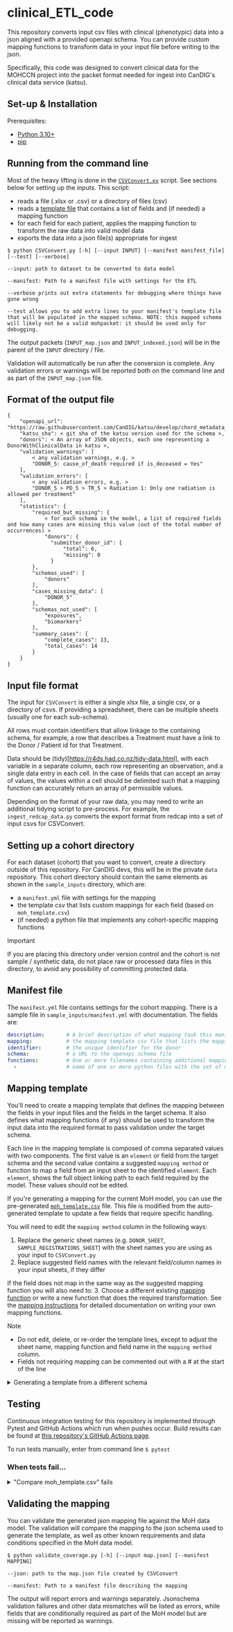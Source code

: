 # clinical_ETL_code

This repository converts input csv files with clinical (phenotypic) data into a json aligned with a provided openapi schema. You can provide custom mapping functions to transform data in your input file before writing to the json.

Specifically, this code was designed to convert clinical data for the MOHCCN project into the packet format needed for ingest into CanDIG's clinical data service (katsu).

## Set-up & Installation
Prerequisites:
- [Python 3.10+](https://www.python.org/)
- [pip](https://github.com/pypa/pip/)


## Running from the command line

Most of the heavy lifting is done in the [`CSVConvert.py`](CSVConvert.py) script. See sections below for setting up the inputs. This script:
* reads a file (.xlsx or .csv) or a directory of files (csv)
* reads a [template file](#mapping-template) that contains a list of fields and (if needed) a mapping function
* for each field for each patient, applies the mapping function to transform the raw data into valid model data
* exports the data into a json file(s) appropriate for ingest

```
$ python CSVConvert.py [-h] [--input INPUT] [--manifest manifest_file] [--test] [--verbose]

--input: path to dataset to be converted to data model

--manifest: Path to a manifest file with settings for the ETL

--verbose prints out extra statements for debugging where things have gone wrong

--test allows you to add extra lines to your manifest's template file that will be populated in the mapped schema. NOTE: this mapped schema will likely not be a valid mohpacket: it should be used only for debugging.
```

The output packets (`INPUT_map.json` and `INPUT_indexed.json`) will be in the parent of the `INPUT` directory / file.

Validation will automatically be run after the conversion is complete. Any validation errors or warnings will be reported both on the command line and as part of the `INPUT_map.json` file.

## Format of the output file

```
{
    "openapi_url": "https://raw.githubusercontent.com/CanDIG/katsu/develop/chord_metadata_service/mohpackets/docs/schema.yml",
    "katsu_sha": < git sha of the katsu version used for the schema >,
    "donors": < An array of JSON objects, each one representing a DonorWithClinicalData in katsu >,
    "validation_warnings": [
        < any validation warnings, e.g. >
        "DONOR_5: cause_of_death required if is_deceased = Yes"
    ],
    "validation_errors": [
        < any validation errors, e.g. >
        "DONOR_5 > PD_5 > TR_5 > Radiation 1: Only one radiation is allowed per treatment"
    ],
    "statistics": {
        "required_but_missing": {
            < for each schema in the model, a list of required fields and how many cases are missing this value (out of the total number of occurrences) >
            "donors": {
              "submitter_donor_id": {
                  "total": 6,
                  "missing": 0
              }
        },
        "schemas_used": [
            "donors"
        ],
        "cases_missing_data": [
            "DONOR_5"
        ],
        "schemas_not_used": [
            "exposures",
            "biomarkers"
        ],
        "summary_cases": {
            "complete_cases": 13,
            "total_cases": 14
        }
    }
}
```

## Input file format

The input for `CSVConvert` is either a single xlsx file, a single csv, or a directory of csvs. If providing a spreadsheet, there can be multiple sheets (usually one for each sub-schema).

All rows must contain identifiers that allow linkage to the containing schema, for example, a row that describes a Treatment must have a link to the Donor / Patient id for that Treatment.

Data should be (tidy)[https://r4ds.had.co.nz/tidy-data.html], with each variable in a separate column, each row representing an observation, and a single data entry in each cell. In the case of fields that can accept an array of values, the values within a cell should be delimited such that a mapping function can accurately return an array of permissible values.

Depending on the format of your raw data, you may need to write an additional tidying script to pre-process. For example, the `ingest_redcap_data.py` converts the export format from redcap into a set of input csvs for CSVConvert.

## Setting up a cohort directory

For each dataset (cohort) that you want to convert, create a directory outside of this repository. For CanDIG devs, this will be in the private `data` repository. This cohort directory should contain the same elements as shown in the `sample_inputs` directory, which are:

* a `manifest.yml` file with settings for the mapping
* the template csv that lists custom mappings for each field (based on `moh_template.csv`)
* (if needed) a python file that implements any cohort-specific mapping functions

> [!IMPORTANT]
> If you are placing this directory under version control and the cohort is not sample / synthetic data, do not place raw or processed data files in this directory, to avoid any possibility of committing protected data.

## Manifest file
The `manifest.yml` file contains settings for the cohort mapping. There is a sample file in `sample_inputs/manifest.yml` with documentation. The fields are:

```yaml
description:       # A brief description of what mapping task this manifest is being used for
mapping:           # the mapping template csv file that lists the mappings for each field based on `moh_template.csv`, assumed to be in the same directory as the manifest.yml file
identifier:        # the unique identifier for the donor
schema:            # a URL to the openapi schema file
functions:         # One or more filenames containing additional mapping functions, can be omitted if not needed
  -                # name of one or more python files with the set of mapping functions to be used in addition to the core set of functions specified in mappings.py. Assumed to be in the same directory as the manifest.yml file
```

## Mapping template

You'll need to create a mapping template that defines the mapping between the fields in your input files and the fields in the target schema. It also defines what mapping functions (if any) should be used  to transform the input data into the required format to pass validation under the target schema.

Each line in the mapping template is composed of comma separated values with two components. The first value is an `element` or field from the target schema and the second value contains a suggested `mapping method` or function to map a field from an input sheet to the identified `element`. Each `element`, shows the full object linking path to each field required by the model. These values should not be edited.

If you're generating a mapping for the current MoH model, you can use the pre-generated [`moh_template.csv`](moh_template.csv) file. This file is modified from the auto-generated template to update a few fields that require specific handling. 

You will need to edit the `mapping method` column in the following ways:
1. Replace the generic sheet names (e.g. `DONOR_SHEET`, `SAMPLE_REGISTRATIONS_SHEET`) with the sheet names you are using as your input to `CSVConvert.py`
2. Replace suggested field names with the relevant field/column names in your input sheets, if they differ

If the field does not map in the same way as the suggested mapping function you will also need to:
3. Choose a different existing [mapping function](mappings.py) or write a new function that does the required transformation. See the [mapping instructions](mapping_functions.md) for detailed documentation on writing your own mapping functions.

>[!NOTE] 
> * Do not edit, delete, or re-order the template lines, except to adjust the sheet name, mapping function and field name in the `mapping method` column.
> * Fields not requiring mapping can be commented out with a # at the start of the line

<details>
<summary>Generating a template from a different schema</summary>
The `generate_schema.py` script will generate a template file based an openapi.yaml file.

```
$ python generate_schema.py -h
usage: generate_schema.py [-h] --url URL [--out OUT]

options:
  -h, --help  show this help message and exit
  --url URL   URL to openAPI schema file (raw github link)
  --out OUT   name of output file; csv extension will be added. Default is template

```
</details>

## Testing

Continuous integration testing for this repository is implemented through Pytest and GitHub Actions which run when pushes occur. Build results can be found at [this repository's GitHub Actions page](https://github.com/CanDIG/clinical_ETL_code/actions/workflows/test.yml).

To run tests manually, enter from command line `$ pytest`

### When tests fail...

<details>
<summary>"Compare moh_template.csv" fails</summary>

### You changed the `moh_template.csv` file:

To fix this, you'll need to update the diffs file. Run `bash update_moh_template.sh` and commit the changes that are generated for `test_data/moh_diffs.txt`.

### You did not change the `moh_template.csv` file:

There have probably been MoH model changes in katsu.

Run the `update_moh_template.sh` script to see what's changed in `test_data/moh_diffs.txt`. Update `moh_template.csv` to reconcile any differences, then re-run `update_moh_template.sh`. Commit any changes in both `moh_template.csv` and `test_data/moh_diffs.txt`.
</details>

## Validating the mapping

You can validate the generated json mapping file against the MoH data model. The validation will compare the mapping to the json schema used to generate the template, as well as other known requirements and data conditions specified in the MoH data model.
```
$ python validate_coverage.py [-h] [--input map.json] [--manifest MAPPING]

--json: path to the map.json file created by CSVConvert

--manifest: Path to a manifest file describing the mapping
```
The output will report errors and warnings separately. Jsonschema validation failures and other data mismatches will be listed as errors, while fields that are conditionally required as part of the MoH model but are missing will be reported as warnings.


<!-- # NOTE: the following sections have not been updated for current versions.

## Creating a dummy json file for testing
You can use an mohcode template file (created as described above) alone to create a dummy ingest file without actual data.

`python create_test_mapping.py` creates a JSON that is filled in (without using mapping functions) with placeholder or dummy values. You can specify the placeholder value with the argument `--placeholder`. If no template file is specified with `--template`, the current MCODE_SCHEMA of katsu is used and the JSON is outputted to stdout. Otherwise, the file is saved to `<template>_testmap.json`.

This JSON file can be ingested into katsu and compared with the ingested value using https://github.com/CanDIG/candigv2-ingest/blob/main/katsu_validate_dataset.py.

## Quantifying coverage for datasets and mappings
The `quantify_coverage.py` tool takes the same arguments as `CSVConvert.py`:
```
$ python CSVConvert.py [-h] [--input INPUT] [--mapping|manifest MAPPING]

--input: path to dataset

--mapping or --manifest: Path to a manifest file describing the mapping
```

This tool outputs information quantifying:
* how much of the schema is covered by the mapping
* how much of the dataset is covered by the mapping -->
